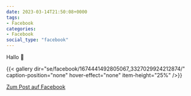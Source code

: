 ```yaml
---
date: 2023-03-14T21:50:08+0000
tags:
- Facebook
categories:
- Facebook
social_type: "facebook"
---
```


Hallo 🥰


  
{{< gallery dir="se/facebook/1674441492805067_3327029924212874/" caption-position="none" hover-effect="none" item-height="25%" />}}
  


[Zum Post auf Facebook](https://www.facebook.com/1674441492805067/posts/3327029924212874/)
